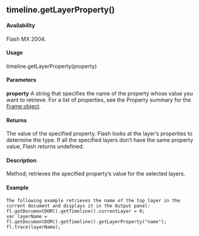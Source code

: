 ## timeline.getLayerProperty()

#### Availability

Flash MX 2004.

#### Usage

timeline.getLayerProperty(property)

#### Parameters

**property** A string that specifies the name of the property whose value you want to retrieve. For a list of properties, see the Property summary for the [Frame object](#_bookmark595).

#### Returns

The value of the specified property. Flash looks at the layer’s properties to determine the type. If all the specified layers don’t have the same property value, Flash returns undefined.

#### Description

Method; retrieves the specified property’s value for the selected layers.

#### Example

```
The following example retrieves the name of the top layer in the current document and displays it in the Output panel:
fl.getDocumentDOM().getTimeline().currentLayer = 0;
var layerName = fl.getDocumentDOM().getTimeline().getLayerProperty("name"); fl.trace(layerName);

```